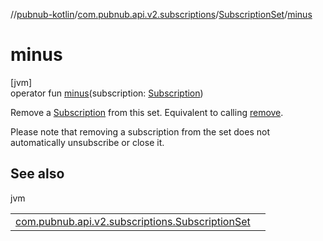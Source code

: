 //[pubnub-kotlin](../../../index.md)/[com.pubnub.api.v2.subscriptions](../index.md)/[SubscriptionSet](index.md)/[minus](minus.md)

# minus

[jvm]\
operator fun [minus](minus.md)(subscription: [Subscription](../-subscription/index.md))

Remove a [Subscription](../-subscription/index.md) from this set. Equivalent to calling [remove](remove.md).

Please note that removing a subscription from the set does not automatically unsubscribe or close it.

## See also

jvm

| | |
|---|---|
| [com.pubnub.api.v2.subscriptions.SubscriptionSet](remove.md) |  |
